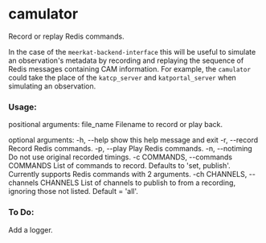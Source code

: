 # camulator

Record or replay Redis commands. 

In the case of the `meerkat-backend-interface` this will be useful to simulate an observation's metadata by recording and replaying the sequence of Redis messages containing CAM information. For example, the `camulator` could take the place of the `katcp_server` and `katportal_server` when simulating an observation. 

### Usage:

positional arguments:
  file_name             Filename to record or play back.

optional arguments:
  -h, --help            show this help message and exit
  -r, --record          Record Redis commands.
  -p, --play            Play Redis commands.
  -n, --notiming        Do not use original recorded timings.
  -c COMMANDS, --commands COMMANDS
                        List of commands to record. Defaults to 'set,
                        publish'. Currently supports Redis commands with 2
                        arguments.
  -ch CHANNELS, --channels CHANNELS
                        List of channels to publish to from a recording,
                        ignoring those not listed. Default = 'all'.


### To Do:

Add a logger.
